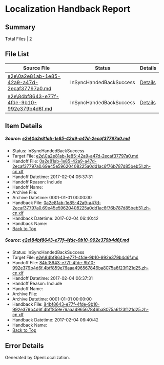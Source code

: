 # <a name='report-top'></a> Localization Handback Report

## Summary
 Total Files | 2

## File List
 Source File | Status | Details 
 ----------- | ------ | ------- 
 [e2e\0a2e81ab-1e85-42a9-a47d-2ecaf37797a0.md](https://github.com/OpenLocalizationTestOrg/ol-test0/blob/f4a2961c2d7cf538921d56923bbaba940e5684e1/e2e/0a2e81ab-1e85-42a9-a47d-2ecaf37797a0.md) | InSyncHandedBackSuccess | [Details](#bff595869970b1403c0b8602e8a33db16f8d5ff01)
 [e2e\84bf8643-e77f-4fde-9b10-992e379b4d6f.md](https://github.com/OpenLocalizationTestOrg/ol-test0/blob/f4a2961c2d7cf538921d56923bbaba940e5684e1/e2e/84bf8643-e77f-4fde-9b10-992e379b4d6f.md) | InSyncHandedBackSuccess | [Details](#8de22b135805f077d8f848769a6ec15f39750e892)

## Item Details
##### <a name='bff595869970b1403c0b8602e8a33db16f8d5ff01'></a> Source: [e2e\0a2e81ab-1e85-42a9-a47d-2ecaf37797a0.md](https://github.com/OpenLocalizationTestOrg/ol-test0/blob/f4a2961c2d7cf538921d56923bbaba940e5684e1/e2e/0a2e81ab-1e85-42a9-a47d-2ecaf37797a0.md)
* Status: InSyncHandedBackSuccess
* Target File: [e2e\0a2e81ab-1e85-42a9-a47d-2ecaf37797a0.md](https://github.com/OpenLocalizationTestOrg/ol-test0-zhcn/blob/b8b4ff6f910b1b0089316c0ac7bb58622fdab05b/e2e/0a2e81ab-1e85-42a9-a47d-2ecaf37797a0.md)
* Handoff File: [0a2e81ab-1e85-42a9-a47d-2ecaf37797a0.69e45e59620408225a0dd1ac6f76b787d85beb51.zh-cn.xlf](https://github.com/OpenLocalizationTestOrg/ol-test0-handoff/blob/fa4fb513d9b74720704e2468488ba74c14505ce7/ol-handoff/OpenLocalizationTestOrg/ol-test0-zhcn/shujia/ht/0a2e81ab-1e85-42a9-a47d-2ecaf37797a0.69e45e59620408225a0dd1ac6f76b787d85beb51.zh-cn.xlf)
* Handoff Datetime: 2017-02-04 06:37:31
* Handoff Reason: Include
* Handoff Name: 
* Archive File: 
* Archive Datetime: 0001-01-01 00:00:00
* Handback File: [0a2e81ab-1e85-42a9-a47d-2ecaf37797a0.69e45e59620408225a0dd1ac6f76b787d85beb51.zh-cn.xlf](https://github.com/OpenLocalizationTestOrg/ol-test0-handback/blob/6d6d82dd64451268abf576e6dac7d5a5de27f79f/ol-handback/OpenLocalizationTestOrg/ol-test0-zhcn/shujia/ht/0a2e81ab-1e85-42a9-a47d-2ecaf37797a0.69e45e59620408225a0dd1ac6f76b787d85beb51.zh-cn.xlf)
* Handback Datetime: 2017-02-04 06:40:42
* Handback Name: 
* [Back to Top](#report-top)

##### <a name='8de22b135805f077d8f848769a6ec15f39750e892'></a> Source: [e2e\84bf8643-e77f-4fde-9b10-992e379b4d6f.md](https://github.com/OpenLocalizationTestOrg/ol-test0/blob/f4a2961c2d7cf538921d56923bbaba940e5684e1/e2e/84bf8643-e77f-4fde-9b10-992e379b4d6f.md)
* Status: InSyncHandedBackSuccess
* Target File: [e2e\84bf8643-e77f-4fde-9b10-992e379b4d6f.md](https://github.com/OpenLocalizationTestOrg/ol-test0-zhcn/blob/b8b4ff6f910b1b0089316c0ac7bb58622fdab05b/e2e/84bf8643-e77f-4fde-9b10-992e379b4d6f.md)
* Handoff File: [84bf8643-e77f-4fde-9b10-992e379b4d6f.4bff859e76aaa496567846ba8075a6f23f121d25.zh-cn.xlf](https://github.com/OpenLocalizationTestOrg/ol-test0-handoff/blob/fa4fb513d9b74720704e2468488ba74c14505ce7/ol-handoff/OpenLocalizationTestOrg/ol-test0-zhcn/shujia/ht/84bf8643-e77f-4fde-9b10-992e379b4d6f.4bff859e76aaa496567846ba8075a6f23f121d25.zh-cn.xlf)
* Handoff Datetime: 2017-02-04 06:37:31
* Handoff Reason: Include
* Handoff Name: 
* Archive File: 
* Archive Datetime: 0001-01-01 00:00:00
* Handback File: [84bf8643-e77f-4fde-9b10-992e379b4d6f.4bff859e76aaa496567846ba8075a6f23f121d25.zh-cn.xlf](https://github.com/OpenLocalizationTestOrg/ol-test0-handback/blob/6d6d82dd64451268abf576e6dac7d5a5de27f79f/ol-handback/OpenLocalizationTestOrg/ol-test0-zhcn/shujia/ht/84bf8643-e77f-4fde-9b10-992e379b4d6f.4bff859e76aaa496567846ba8075a6f23f121d25.zh-cn.xlf)
* Handback Datetime: 2017-02-04 06:40:42
* Handback Name: 
* [Back to Top](#report-top)


## Error Details

Generated by OpenLocalization.
